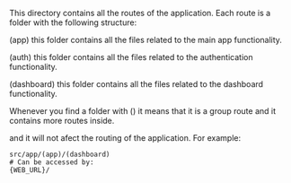 This directory contains all the routes of the application. Each route is a folder with the following structure:

(app) this folder contains all the files related to the main app functionality.

(auth) this folder contains all the files related to the authentication functionality.

(dashboard) this folder contains all the files related to the dashboard functionality.

Whenever you find a folder with () it means that it is a group route and it contains more routes inside.

and it will not afect the routing of the application. For example:

```
src/app/(app)/(dashboard)
# Can be accessed by:
{WEB_URL}/
```

